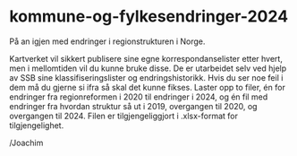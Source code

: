 # kommune-og-fylkesendringer-2024
På an igjen med endringer i regionstrukturen i Norge.

Kartverket vil sikkert publisere sine egne korrespondanselister etter hvert, men i mellomtiden vil du kunne bruke disse. De er utarbeidet selv ved hjelp av SSB sine klassifiseringslister og endringshistorikk. Hvis du ser noe feil i dem må du gjerne si ifra så skal det kunne fikses.
Laster opp to filer, én for endringer fra regionreformen i 2020 til endringer i 2024, og én fil med endringer fra hvordan struktur så ut i 2019, overgangen til 2020, og overgangen til 2024. Filen er tilgjengeliggjort i .xlsx-format for tilgjengelighet.

/Joachim
